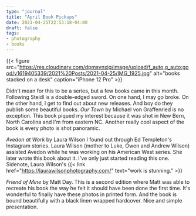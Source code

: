 ```yaml
---
type: "journal"
title: "April Book Pickups"
date: 2021-04-25T22:53:18-04:00
draft: false
tags:
- photography
- books
---
```


{{< figure src="https://res.cloudinary.com/dpmsynxig/image/upload/f_auto,q_auto:good/v1619405339/2021%20Posts/2021-04-25/IMG_1925.jpg" alt="books stacked on a desk" caption="iPhone 12 Pro" >}}

Didn't mean for this to be a series, but a few books came in this month. Following Steidl is a double-edged sword. On one hand, I may go broke. On the other hand, I get to find out about new releases. And boy do they publish some beautiful books. _Our Town_ by Michael von Graffenried is no exception. This book piqued my interest because it was shot in New Bern, North Carolina and I'm from eastern NC. Another really cool aspect of the book is every photo is shot panoramic.

_Avedon at Work_ by Laura Wilson I found out through Ed Templeton's Instagram stories. Laura Wilson (mother to Luke, Owen and Andrew Wilson) assisted Avedon while he was working on his American West series. She later wrote this book about it. I've only just started reading this one. Sidenote, Laura Wilson's {{< link href="https://laurawilsonphotography.com/" text="work is stunning." >}}

_Friend of Mine_ by Matt Day. This is a second edition where Matt was able to recreate his book the way he felt it should have been done the first time. It's wonderful to finally have these photos in printed form. And the book is bound beautifully with a black linen wrapped hardcover. Nice and simple presentation. 

